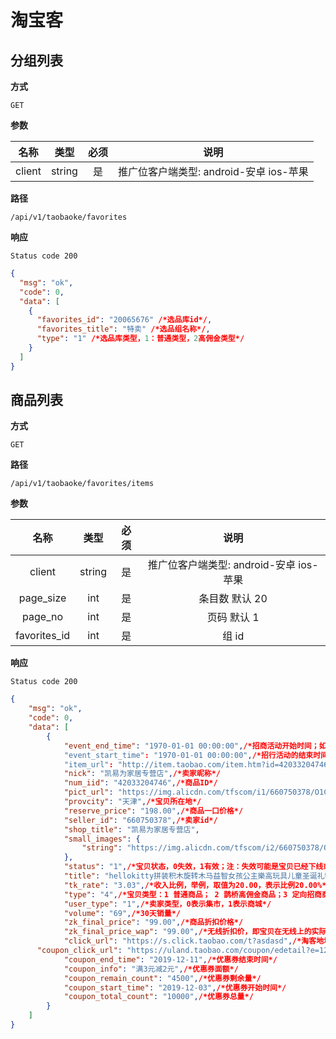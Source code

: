 # 淘宝客

## 分组列表

**方式**

`GET`

**参数**

|  名称  |  类型  | 必须 |                  说明                   |
| :----: | :----: | :--: | :-------------------------------------: |
| client | string |  是  | 推广位客户端类型: android-安卓 ios-苹果 |

**路径**

`/api/v1/taobaoke/favorites`

**响应**

`Status code 200`

```json
{
  "msg": "ok",
  "code": 0,
  "data": [
    {
      "favorites_id": "20065676" /*选品库id*/,
      "favorites_title": "特卖" /*选品组名称*/,
      "type": "1" /*选品库类型，1：普通类型，2高佣金类型*/
    }
  ]
}
```

## 商品列表

**方式**

`GET`

**路径**

`/api/v1/taobaoke/favorites/items`

**参数**

|     名称     |  类型  | 必须 |                  说明                   |
| :----------: | :----: | :--: | :-------------------------------------: |
|    client    | string |  是  | 推广位客户端类型: android-安卓 ios-苹果 |
|  page_size   |  int   |  是  |             条目数 默认 20              |
|   page_no    |  int   |  是  |               页码 默认 1               |
| favorites_id |  int   |  是  |                  组 id                  |

**响应**

`Status code 200`

```json
{
    "msg": "ok",
    "code": 0,
    "data": [
        {
            "event_end_time": "1970-01-01 00:00:00",/*招商活动开始时间；如果该宝贝取自普通选品组，则取值为1970-01-01 00:00:00；*/
            "event_start_time": "1970-01-01 00:00:00",/*招行活动的结束时间；如果该宝贝取自普通的选品组，则取值为1970-01-01 00:00:00*/
            "item_url": "http://item.taobao.com/item.htm?id=42033204746",/*商品地址*/
            "nick": "凯易为家居专营店",/*卖家昵称*/
            "num_iid": "42033204746",/*商品ID*/
            "pict_url": "https://img.alicdn.com/tfscom/i1/660750378/O1CN01WzWy4P1EfAHyUBrj9_!!660750378-0-pixelsss.jpg",/*商品主图*/
            "provcity": "天津",/*宝贝所在地*/
            "reserve_price": "198.00",/*商品一口价格*/
            "seller_id": "660750378",/*卖家id*/
            "shop_title": "凯易为家居专营店",
            "small_images": {
                "string": "https://img.alicdn.com/tfscom/i2/660750378/O1CN01FwqS5p1EfAGU6Rx3E_!!660750378.jpg"/*商品小图列表*/
            },
            "status": "1",/*宝贝状态，0失效，1有效；注：失效可能是宝贝已经下线或者是被处罚不能在进行推广*/
            "title": "hellokitty拼装积木旋转木马益智女孩公主樂高玩具儿童圣诞礼物",/*商品标题*/
            "tk_rate": "3.03",/*收入比例，举例，取值为20.00，表示比例20.00%*/
            "type": "4",/*宝贝类型：1 普通商品； 2 鹊桥高佣金商品；3 定向招商商品；4 营销计划商品;*/
            "user_type": "1",/*卖家类型，0表示集市，1表示商城*/
            "volume": "69",/*30天销量*/
            "zk_final_price": "99.00",/*商品折扣价格*/
            "zk_final_price_wap": "99.00",/*无线折扣价，即宝贝在无线上的实际售卖价格。*/
            "click_url": "https://s.click.taobao.com/t?asdasd",/*淘客地址*/,
      "coupon_click_url": "https://uland.taobao.com/coupon/edetail?e=123123",/*商品优惠券推广链接*/
            "coupon_end_time": "2019-12-11",/*优惠券结束时间*/
            "coupon_info": "满3元减2元",/*优惠券面额*/
            "coupon_remain_count": "4500",/*优惠券剩余量*/
            "coupon_start_time": "2019-12-03",/*优惠券开始时间*/
            "coupon_total_count": "10000",/*优惠券总量*/
        }
    ]
}
```
